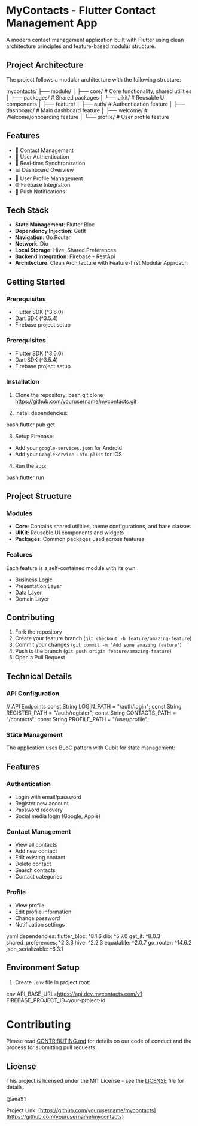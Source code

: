# MyContacts - Flutter Contact Management App

A modern contact management application built with Flutter using clean architecture principles and feature-based modular structure.

## Project Architecture

The project follows a modular architecture with the following structure:

mycontacts/
├── module/
│ ├── core/ # Core functionality, shared utilities
│ ├── packages/ # Shared packages
│ └── uikit/ # Reusable UI components
│
├── feature/
│ ├── auth/ # Authentication feature
│ ├── dashboard/ # Main dashboard feature
│ ├── welcome/ # Welcome/onboarding feature
│ └── profile/ # User profile feature

## Features

- 📱 Contact Management
- 🔐 User Authentication
- 🔄 Real-time Synchronization
- 📊 Dashboard Overview
- 👤 User Profile Management
- 🌐 Firebase Integration
- 📨 Push Notifications

## Tech Stack

- **State Management**: Flutter Bloc
- **Dependency Injection**: GetIt
- **Navigation**: Go Router
- **Network**: Dio
- **Local Storage**: Hive, Shared Preferences
- **Backend Integration**: Firebase - RestApi
- **Architecture**: Clean Architecture with Feature-first Modular Approach

## Getting Started

### Prerequisites

- Flutter SDK (^3.6.0)
- Dart SDK (^3.5.4)
- Firebase project setup

### Prerequisites

- Flutter SDK (^3.6.0)
- Dart SDK (^3.5.4)
- Firebase project setup

### Installation

1. Clone the repository:
bash
git clone https://github.com/yourusername/mycontacts.git

2. Install dependencies:

bash
flutter pub get


3. Setup Firebase:
- Add your `google-services.json` for Android
- Add your `GoogleService-Info.plist` for iOS

4. Run the app:

bash
flutter run

## Project Structure

### Modules

- **Core**: Contains shared utilities, theme configurations, and base classes
- **UIKit**: Reusable UI components and widgets
- **Packages**: Common packages used across features

### Features

Each feature is a self-contained module with its own:
- Business Logic
- Presentation Layer
- Data Layer
- Domain Layer

## Contributing

1. Fork the repository
2. Create your feature branch (`git checkout -b feature/amazing-feature`)
3. Commit your changes (`git commit -m 'Add some amazing feature'`)
4. Push to the branch (`git push origin feature/amazing-feature`)
5. Open a Pull Request

## Technical Details

### API Configuration

// API Endpoints
const String LOGIN_PATH = "/auth/login";
const String REGISTER_PATH = "/auth/register";
const String CONTACTS_PATH = "/contacts";
const String PROFILE_PATH = "/user/profile";


### State Management

The application uses BLoC pattern with Cubit for state management:

## Features

### Authentication
- Login with email/password
- Register new account
- Password recovery
- Social media login (Google, Apple)

### Contact Management
- View all contacts
- Add new contact
- Edit existing contact
- Delete contact
- Search contacts
- Contact categories

### Profile
- View profile
- Edit profile information
- Change password
- Notification settings

yaml
dependencies:
flutter_bloc: ^8.1.6
dio: ^5.7.0
get_it: ^8.0.3
shared_preferences: ^2.3.3
hive: ^2.2.3
equatable: ^2.0.7
go_router: ^14.6.2
json_serializable: ^6.3.1

## Environment Setup

1. Create `.env` file in project root:

env
API_BASE_URL=https://api.dev.mycontacts.com/v1
FIREBASE_PROJECT_ID=your-project-id

# Contributing

Please read [CONTRIBUTING.md](CONTRIBUTING.md) for details on our code of conduct and the process for submitting pull requests.

## License

This project is licensed under the MIT License - see the [LICENSE](LICENSE) file for details.

@aea91

Project Link: [https://github.com/yourusername/mycontacts](https://github.com/yourusername/mycontacts)
